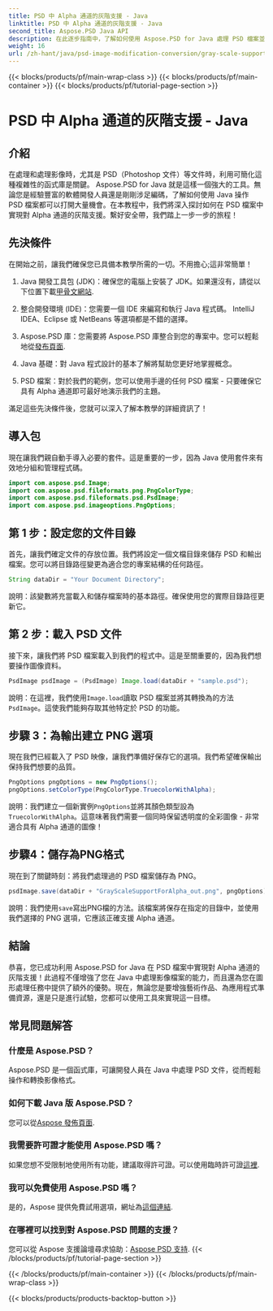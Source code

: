 ```yaml
---
title: PSD 中 Alpha 通道的灰階支援 - Java
linktitle: PSD 中 Alpha 通道的灰階支援 - Java
second_title: Aspose.PSD Java API
description: 在此逐步指南中，了解如何使用 Aspose.PSD for Java 處理 PSD 檔案並實現對 Alpha 通道的灰階支援。
weight: 16
url: /zh-hant/java/psd-image-modification-conversion/gray-scale-support-alpha-channel-psd/
---
```


{{< blocks/products/pf/main-wrap-class >}}
{{< blocks/products/pf/main-container >}}
{{< blocks/products/pf/tutorial-page-section >}}

# PSD 中 Alpha 通道的灰階支援 - Java

## 介紹

在處理和處理影像時，尤其是 PSD（Photoshop 文件）等文件時，利用可簡化這種複雜性的函式庫是關鍵。 Aspose.PSD for Java 就是這樣一個強大的工具。無論您是經驗豐富的軟體開發人員還是剛剛涉足編碼，了解如何使用 Java 操作 PSD 檔案都可以打開大量機會。在本教程中，我們將深入探討如何在 PSD 檔案中實現對 Alpha 通道的灰階支援。繫好安全帶，我們踏上一步一步的旅程！

## 先決條件

在開始之前，讓我們確保您已具備本教學所需的一切。不用擔心;這非常簡單！

1.  Java 開發工具包 (JDK)：確保您的電腦上安裝了 JDK。如果還沒有，請從以下位置下載[甲骨文網站](https://www.oracle.com/java/technologies/javase-jdk11-downloads.html).

2. 整合開發環境 (IDE)：您需要一個 IDE 來編寫和執行 Java 程式碼。 IntelliJ IDEA、Eclipse 或 NetBeans 等選項都是不錯的選擇。

3.  Aspose.PSD 庫：您需要將 Aspose.PSD 庫整合到您的專案中。您可以輕鬆地從[發布頁面](https://releases.aspose.com/psd/java/).

4. Java 基礎：對 Java 程式設計的基本了解將幫助您更好地掌握概念。

5. PSD 檔案：對於我們的範例，您可以使用手邊的任何 PSD 檔案 - 只要確保它具有 Alpha 通道即可最好地演示我們的主題。

滿足這些先決條件後，您就可以深入了解本教學的詳細資訊了！

## 導入包

現在讓我們親自動手導入必要的套件。這是重要的一步，因為 Java 使用套件來有效地分組和管理程式碼。

```java
import com.aspose.psd.Image;
import com.aspose.psd.fileformats.png.PngColorType;
import com.aspose.psd.fileformats.psd.PsdImage;
import com.aspose.psd.imageoptions.PngOptions;
```

## 第 1 步：設定您的文件目錄

首先，讓我們確定文件的存放位置。我們將設定一個文檔目錄來儲存 PSD 和輸出檔案。您可以將目錄路徑變更為適合您的專案結構的任何路徑。

```java
String dataDir = "Your Document Directory";
```

說明：該變數將充當載入和儲存檔案時的基本路徑。確保使用您的實際目錄路徑更新它。

## 第 2 步：載入 PSD 文件

接下來，讓我們將 PSD 檔案載入到我們的程式中。這是至關重要的，因為我們想要操作圖像資料。

```java
PsdImage psdImage = (PsdImage) Image.load(dataDir + "sample.psd");
```

說明：在這裡，我們使用`Image.load`讀取 PSD 檔案並將其轉換為的方法`PsdImage`。這使我們能夠存取其他特定於 PSD 的功能。

## 步驟 3：為輸出建立 PNG 選項

現在我們已經載入了 PSD 映像，讓我們準備好保存它的選項。我們希望確保輸出保持我們想要的品質。

```java
PngOptions pngOptions = new PngOptions();
pngOptions.setColorType(PngColorType.TruecolorWithAlpha);
```

說明：我們建立一個新實例`PngOptions`並將其顏色類型設為`TruecolorWithAlpha`。這意味著我們需要一個同時保留透明度的全彩圖像 - 非常適合具有 Alpha 通道的圖像！

## 步驟4：儲存為PNG格式

現在到了關鍵時刻：將我們處理過的 PSD 檔案儲存為 PNG。 

```java
psdImage.save(dataDir + "GrayScaleSupportForAlpha_out.png", pngOptions);
```

說明：我們使用`save`寫出PNG檔的方法。該檔案將保存在指定的目錄中，並使用我們選擇的 PNG 選項，它應該正確支援 Alpha 通道。

## 結論

恭喜，您已成功利用 Aspose.PSD for Java 在 PSD 檔案中實現對 Alpha 通道的灰階支援！此過程不僅增強了您在 Java 中處理影像檔案的能力，而且還為您在圖形處理任務中提供了額外的優勢。現在，無論您是要增強藝術作品、為應用程式準備資源，還是只是進行試驗，您都可以使用工具來實現這一目標。

## 常見問題解答

### 什麼是 Aspose.PSD？
Aspose.PSD 是一個函式庫，可讓開發人員在 Java 中處理 PSD 文件，從而輕鬆操作和轉換影像格式。

### 如何下載 Java 版 Aspose.PSD？
您可以從[Aspose 發佈頁面](https://releases.aspose.com/psd/java/).

### 我需要許可證才能使用 Aspose.PSD 嗎？
如果您想不受限制地使用所有功能，建議取得許可證。可以使用臨時許可證[這裡](https://purchase.aspose.com/temporary-license/).

### 我可以免費使用 Aspose.PSD 嗎？
是的，Aspose 提供免費試用選項，網址為[這個連結](https://releases.aspose.com/).

### 在哪裡可以找到對 Aspose.PSD 問題的支援？
您可以從 Aspose 支援論壇尋求協助：[Aspose PSD 支持](https://forum.aspose.com/c/psd/34).
{{< /blocks/products/pf/tutorial-page-section >}}

{{< /blocks/products/pf/main-container >}}
{{< /blocks/products/pf/main-wrap-class >}}

{{< blocks/products/products-backtop-button >}}
